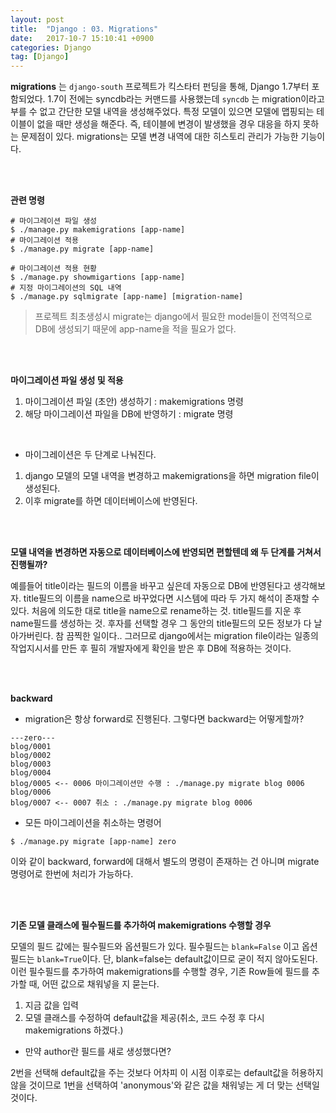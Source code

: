 ```yaml
---
layout: post
title:  "Django : 03. Migrations"
date:   2017-10-7 15:10:41 +0900
categories: Django
tag: [Django]
---
```


**migrations** 는 `django-south` 프로젝트가 킥스타터 펀딩을 통해, Django 1.7부터 포함되었다. 1.7이 전에는 syncdb라는 커맨드를 사용했는데 `syncdb` 는 migration이라고 부를 수 없고 간단한 모델 내역을 생성해주었다. 특정 모델이 있으면 모델에 맵핑되는 테이블이 없을 때만 생성을 해준다. 즉, 테이블에 변경이 발생했을 경우 대응을 하지 못하는 문제점이 있다. migrations는 모델 변경 내역에 대한 히스토리 관리가 가능한 기능이다.

<br><br>

**관련 명령**

```shell
# 마이그레이션 파일 생성
$ ./manage.py makemigrations [app-name] 	
# 마이그레이션 적용
$ ./manage.py migrate [app-name]			

# 마이그레이션 적용 현황
$ ./manage.py showmigartions [app-name]
# 지정 마이그레이션의 SQL 내역
$ ./manage.py sqlmigrate [app-name] [migration-name]
```

> 프로젝트 최초생성시 migrate는 django에서 필요한 model들이 전역적으로 DB에 생성되기 때문에 app-name을 적을 필요가 없다.

<br><br>

**마이그레이션 파일 생성 및 적용**

1. 마이그레이션 파일 (초안) 생성하기 : makemigrations 명령
2. 해당 마이그레이션 파일을 DB에 반영하기 : migrate 명령

<br>

- 마이그레이션은 두 단계로 나눠진다.

1. django 모델의 모델 내역을 변경하고 makemigrations을 하면 migration file이 생성된다.
2. 이후 migrate를 하면 데이터베이스에 반영된다.

<br><br>

**모델 내역을 변경하면 자동으로 데이터베이스에 반영되면 편할텐데 왜 두 단계를 거쳐서 진행될까?**


예를들어 title이라는 필드의 이름을 바꾸고 싶은데 자동으로 DB에 반영된다고 생각해보자. title필드의 이름을 name으로 바꾸었다면 시스템에 따라 두 가지 해석이 존재할 수 있다. 처음에 의도한 대로 title을 name으로 rename하는 것. title필드를 지운 후 name필드를 생성하는 것. 후자를 선택할 경우 그 동안의 title필드의 모든 정보가 다 날아가버린다. 참 끔찍한 일이다.. 그러므로 django에서는 migration file이라는 일종의 작업지시서를 만든 후 필히 개발자에게 확인을 받은 후 DB에 적용하는 것이다.

<br><br>

**backward**

- migration은 항상 forward로 진행된다. 그렇다면 backward는 어떻게할까?

```
---zero---
blog/0001
blog/0002
blog/0003
blog/0004
blog/0005 <-- 0006 마이그레이션만 수행 : ./manage.py migrate blog 0006
blog/0006
blog/0007 <-- 0007 취소 : ./manage.py migrate blog 0006
```

- 모든 마이그레이션을 취소하는 명령어

```
$ ./manage.py migrate [app-name] zero
```

이와 같이 backward, forward에 대해서 별도의 명령이 존재하는 건 아니며 migrate 명령어로 한번에 처리가 가능하다.

<br><br>

**기존 모델 클래스에 필수필드를 추가하여 makemigrations 수행할 경우**

모델의 필드 값에는 필수필드와 옵션필드가 있다. 필수필드는 `blank=False` 이고 옵션필드는 `blank=True`이다. 단, blank=false는 default값이므로 굳이 적지 않아도된다. <br>
이런 필수필드를 추가하여 makemigrations를 수행할 경우, 기존 Row들에 필드를 추가할 때, 어떤 값으로 채워넣을 지 묻는다.

1. 지금 값을 입력
2. 모델 클래스를 수정하여 default값을 제공(취소, 코드 수정 후 다시 makemigrations 하겠다.)

- 만약 author란 필드를 새로 생성했다면?

2번을 선택해 default값을 주는 것보다 어차피 이 시점 이후로는 default값을 허용하지 않을 것이므로 1번을 선택하여 'anonymous'와 같은 값을 채워넣는 게 더 맞는 선택일 것이다.